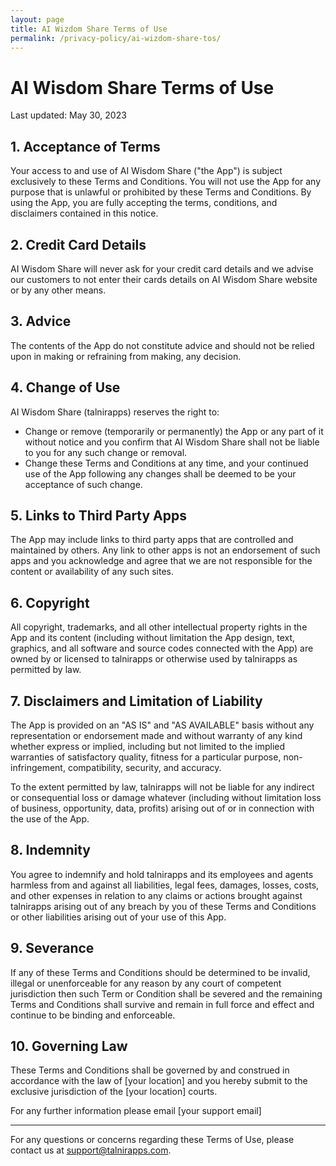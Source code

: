 ```yaml
---
layout: page
title: AI Wizdom Share Terms of Use
permalink: /privacy-policy/ai-wizdom-share-tos/
---
```


# AI Wisdom Share Terms of Use

Last updated: May 30, 2023

## 1. Acceptance of Terms

Your access to and use of AI Wisdom Share ("the App") is subject exclusively to these Terms and Conditions. You will not use the App for any purpose that is unlawful or prohibited by these Terms and Conditions. By using the App, you are fully accepting the terms, conditions, and disclaimers contained in this notice.

## 2. Credit Card Details

AI Wisdom Share will never ask for your credit card details and we advise our customers to not enter their cards details on AI Wisdom Share website or by any other means.

## 3. Advice

The contents of the App do not constitute advice and should not be relied upon in making or refraining from making, any decision.

## 4. Change of Use

AI Wisdom Share (talnirapps) reserves the right to:
- Change or remove (temporarily or permanently) the App or any part of it without notice and you confirm that AI Wisdom Share shall not be liable to you for any such change or removal.
- Change these Terms and Conditions at any time, and your continued use of the App following any changes shall be deemed to be your acceptance of such change.

## 5. Links to Third Party Apps

The App may include links to third party apps that are controlled and maintained by others. Any link to other apps is not an endorsement of such apps and you acknowledge and agree that we are not responsible for the content or availability of any such sites.

## 6. Copyright

All copyright, trademarks, and all other intellectual property rights in the App and its content (including without limitation the App design, text, graphics, and all software and source codes connected with the App) are owned by or licensed to talnirapps or otherwise used by talnirapps as permitted by law.

## 7. Disclaimers and Limitation of Liability

The App is provided on an "AS IS" and "AS AVAILABLE" basis without any representation or endorsement made and without warranty of any kind whether express or implied, including but not limited to the implied warranties of satisfactory quality, fitness for a particular purpose, non-infringement, compatibility, security, and accuracy.

To the extent permitted by law, talnirapps will not be liable for any indirect or consequential loss or damage whatever (including without limitation loss of business, opportunity, data, profits) arising out of or in connection with the use of the App.

## 8. Indemnity

You agree to indemnify and hold talnirapps and its employees and agents harmless from and against all liabilities, legal fees, damages, losses, costs, and other expenses in relation to any claims or actions brought against talnirapps arising out of any breach by you of these Terms and Conditions or other liabilities arising out of your use of this App.

## 9. Severance

If any of these Terms and Conditions should be determined to be invalid, illegal or unenforceable for any reason by any court of competent jurisdiction then such Term or Condition shall be severed and the remaining Terms and Conditions shall survive and remain in full force and effect and continue to be binding and enforceable.

## 10. Governing Law

These Terms and Conditions shall be governed by and construed in accordance with the law of [your location] and you hereby submit to the exclusive jurisdiction of the [your location] courts.

For any further information please email [your support email]

---

For any questions or concerns regarding these Terms of Use, please contact us at support@talnirapps.com.

